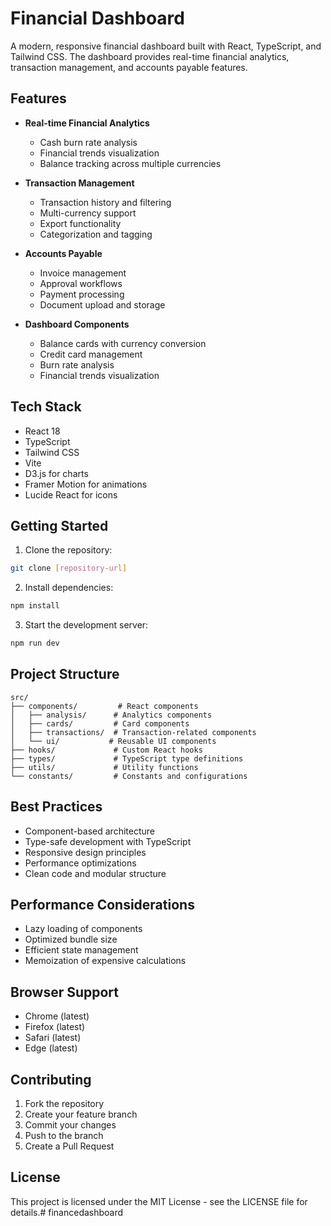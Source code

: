 # Financial Dashboard

A modern, responsive financial dashboard built with React, TypeScript, and Tailwind CSS. The dashboard provides real-time financial analytics, transaction management, and accounts payable features.

## Features

- **Real-time Financial Analytics**
  - Cash burn rate analysis
  - Financial trends visualization
  - Balance tracking across multiple currencies

- **Transaction Management**
  - Transaction history and filtering
  - Multi-currency support
  - Export functionality
  - Categorization and tagging

- **Accounts Payable**
  - Invoice management
  - Approval workflows
  - Payment processing
  - Document upload and storage

- **Dashboard Components**
  - Balance cards with currency conversion
  - Credit card management
  - Burn rate analysis
  - Financial trends visualization

## Tech Stack

- React 18
- TypeScript
- Tailwind CSS
- Vite
- D3.js for charts
- Framer Motion for animations
- Lucide React for icons

## Getting Started

1. Clone the repository:
```bash
git clone [repository-url]
```

2. Install dependencies:
```bash
npm install
```

3. Start the development server:
```bash
npm run dev
```

## Project Structure

```
src/
├── components/         # React components
│   ├── analysis/      # Analytics components
│   ├── cards/         # Card components
│   ├── transactions/  # Transaction-related components
│   └── ui/           # Reusable UI components
├── hooks/             # Custom React hooks
├── types/             # TypeScript type definitions
├── utils/             # Utility functions
└── constants/         # Constants and configurations
```

## Best Practices

- Component-based architecture
- Type-safe development with TypeScript
- Responsive design principles
- Performance optimizations
- Clean code and modular structure

## Performance Considerations

- Lazy loading of components
- Optimized bundle size
- Efficient state management
- Memoization of expensive calculations

## Browser Support

- Chrome (latest)
- Firefox (latest)
- Safari (latest)
- Edge (latest)

## Contributing

1. Fork the repository
2. Create your feature branch
3. Commit your changes
4. Push to the branch
5. Create a Pull Request

## License

This project is licensed under the MIT License - see the LICENSE file for details.# financedashboard
